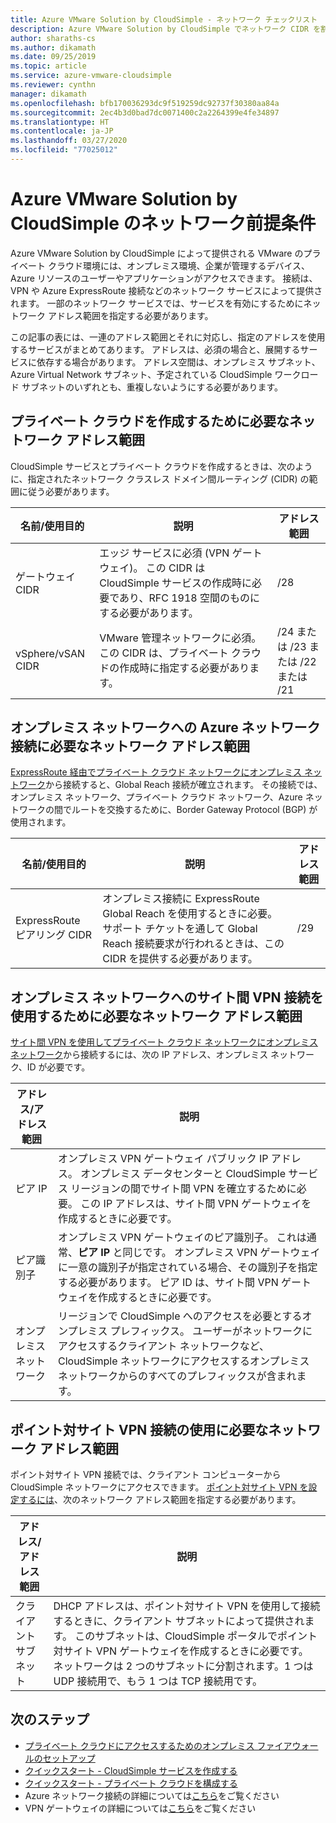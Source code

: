 ```yaml
---
title: Azure VMware Solution by CloudSimple - ネットワーク チェックリスト
description: Azure VMware Solution by CloudSimple でネットワーク CIDR を割り当てるためのチェックリスト
author: sharaths-cs
ms.author: dikamath
ms.date: 09/25/2019
ms.topic: article
ms.service: azure-vmware-cloudsimple
ms.reviewer: cynthn
manager: dikamath
ms.openlocfilehash: bfb170036293dc9f519259dc92737f30380aa84a
ms.sourcegitcommit: 2ec4b3d0bad7dc0071400c2a2264399e4fe34897
ms.translationtype: HT
ms.contentlocale: ja-JP
ms.lasthandoff: 03/27/2020
ms.locfileid: "77025012"
---
```

# <a name="networking-prerequisites-for-azure-vmware-solution-by-cloudsimple"></a>Azure VMware Solution by CloudSimple のネットワーク前提条件

Azure VMware Solution by CloudSimple によって提供される VMware のプライベート クラウド環境には、オンプレミス環境、企業が管理するデバイス、Azure リソースのユーザーやアプリケーションがアクセスできます。 接続は、VPN や Azure ExpressRoute 接続などのネットワーク サービスによって提供されます。 一部のネットワーク サービスでは、サービスを有効にするためにネットワーク アドレス範囲を指定する必要があります。 

この記事の表には、一連のアドレス範囲とそれに対応し、指定のアドレスを使用するサービスがまとめてあります。 アドレスは、必須の場合と、展開するサービスに依存する場合があります。 アドレス空間は、オンプレミス サブネット、Azure Virtual Network サブネット、予定されている CloudSimple ワークロード サブネットのいずれとも、重複しないようにする必要があります。

## <a name="network-address-ranges-required-for-creating-a-private-cloud"></a>プライベート クラウドを作成するために必要なネットワーク アドレス範囲

CloudSimple サービスとプライベート クラウドを作成するときは、次のように、指定されたネットワーク クラスレス ドメイン間ルーティング (CIDR) の範囲に従う必要があります。

| 名前/使用目的     | 説明                                                                                                                            | アドレス範囲            |
|-------------------|----------------------------------------------------------------------------------------------------------------------------------------|--------------------------|
| ゲートウェイ CIDR      | エッジ サービスに必須 (VPN ゲートウェイ)。  この CIDR は CloudSimple サービスの作成時に必要であり、RFC 1918 空間のものにする必要があります。 | /28                      |
| vSphere/vSAN CIDR | VMware 管理ネットワークに必須。 この CIDR は、プライベート クラウドの作成時に指定する必要があります。                                    | /24 または /23 または /22 または /21 |

## <a name="network-address-range-required-for-azure-network-connection-to-an-on-premises-network"></a>オンプレミス ネットワークへの Azure ネットワーク接続に必要なネットワーク アドレス範囲

[ExpressRoute 経由でプライベート クラウド ネットワークにオンプレミス ネットワーク](on-premises-connection.md)から接続すると、Global Reach 接続が確立されます。  その接続では、オンプレミス ネットワーク、プライベート クラウド ネットワーク、Azure ネットワークの間でルートを交換するために、Border Gateway Protocol (BGP) が使用されます。

| 名前/使用目的             | 説明                                                                                                                                                                             | アドレス範囲 |
|---------------------------|-----------------------------------------------------------------------------------------------------------------------------------------------------------------------------------------|---------------|
| ExpressRoute ピアリング CIDR | オンプレミス接続に ExpressRoute Global Reach を使用するときに必要。 サポート チケットを通して Global Reach 接続要求が行われるときは、この CIDR を提供する必要があります。 | /29           |

## <a name="network-address-range-required-for-using-a-site-to-site-vpn-connection-to-an-on-premises-network"></a>オンプレミス ネットワークへのサイト間 VPN 接続を使用するために必要なネットワーク アドレス範囲

[サイト間 VPN を使用してプライベート クラウド ネットワークにオンプレミス ネットワーク](vpn-gateway.md)から接続するには、次の IP アドレス、オンプレミス ネットワーク、ID が必要です。 

| アドレス/アドレス範囲 | 説明                                                                                                                                                                                                                                                           |
|-----------------------|-----------------------------------------------------------------------------------------------------------------------------------------------------------------------------------------------------------------------------------------------------------------------|
| ピア IP               | オンプレミス VPN ゲートウェイ パブリック IP アドレス。 オンプレミス データセンターと CloudSimple サービス リージョンの間でサイト間 VPN を確立するために必要。 この IP アドレスは、サイト間 VPN ゲートウェイを作成するときに必要です。                                         |
| ピア識別子       | オンプレミス VPN ゲートウェイのピア識別子。 これは通常、**ピア IP** と同じです。  オンプレミス VPN ゲートウェイに一意の識別子が指定されている場合、その識別子を指定する必要があります。  ピア ID は、サイト間 VPN ゲートウェイを作成するときに必要です。   |
| オンプレミス ネットワーク   | リージョンで CloudSimple へのアクセスを必要とするオンプレミス プレフィックス。  ユーザーがネットワークにアクセスするクライアント ネットワークなど、CloudSimple ネットワークにアクセスするオンプレミス ネットワークからのすべてのプレフィックスが含まれます。                                         |

## <a name="network-address-range-required-for-using-point-to-site-vpn-connections"></a>ポイント対サイト VPN 接続の使用に必要なネットワーク アドレス範囲

ポイント対サイト VPN 接続では、クライアント コンピューターから CloudSimple ネットワークにアクセスできます。  [ポイント対サイト VPN を設定するには](vpn-gateway.md)、次のネットワーク アドレス範囲を指定する必要があります。

| アドレス/アドレス範囲 | 説明                                                                                                                                                                                                                                                                                                  |
|-----------------------|--------------------------------------------------------------------------------------------------------------------------------------------------------------------------------------------------------------------------------------------------------------------------------------------------------------|
| クライアント サブネット         | DHCP アドレスは、ポイント対サイト VPN を使用して接続するときに、クライアント サブネットによって提供されます。 このサブネットは、CloudSimple ポータルでポイント対サイト VPN ゲートウェイを作成するときに必要です。  ネットワークは 2 つのサブネットに分割されます。1 つは UDP 接続用で、もう 1 つは TCP 接続用です。 |

## <a name="next-steps"></a>次のステップ

* [プライベート クラウドにアクセスするためのオンプレミス ファイアウォールのセットアップ](on-premises-firewall-configuration.md)
* [クイックスタート - CloudSimple サービスを作成する](quickstart-create-cloudsimple-service.md)
* [クイックスタート - プライベート クラウドを構成する](quickstart-create-private-cloud.md)
* Azure ネットワーク接続の詳細については[こちら](cloudsimple-azure-network-connection.md)をご覧ください
* VPN ゲートウェイの詳細については[こちら](cloudsimple-vpn-gateways.md)をご覧ください
